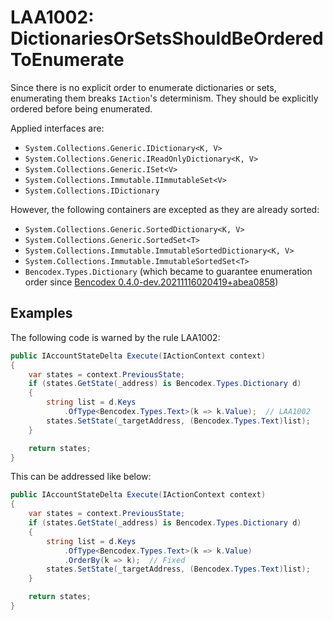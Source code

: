 <def>LAA1002</def>: DictionariesOrSetsShouldBeOrderedToEnumerate
================================================================

Since there is no explicit order to enumerate dictionaries or sets,
enumerating them breaks `IAction`'s determinism.  They should be explicitly
ordered before being enumerated.

Applied interfaces are:

 -  `System.Collections.Generic.IDictionary<K, V>`
 -  `System.Collections.Generic.IReadOnlyDictionary<K, V>`
 -  `System.Collections.Generic.ISet<V>`
 -  `System.Collections.Immutable.IImmutableSet<V>`
 -  `System.Collections.IDictionary`

However, the following containers are excepted as they are already sorted:

 -  `System.Collections.Generic.SortedDictionary<K, V>`
 -  `System.Collections.Generic.SortedSet<T>`
 -  `System.Collections.Immutable.ImmutableSortedDictionary<K, V>`
 -  `System.Collections.Immutable.ImmutableSortedSet<T>`
 -  `Bencodex.Types.Dictionary` (which became to guarantee enumeration order
    since [Bencodex 0.4.0-dev.20211116020419+abea0858][Bencodex
    0.4.0-dev.20211116020419])

[Bencodex 0.4.0-dev.20211116020419]: https://www.nuget.org/packages/Bencodex/0.4.0-dev.20211116020419


Examples
--------

The following code is warned by the rule LAA1002:

~~~~ csharp
public IAccountStateDelta Execute(IActionContext context)
{
    var states = context.PreviousState;
    if (states.GetState(_address) is Bencodex.Types.Dictionary d)
    {
        string list = d.Keys
            .OfType<Bencodex.Types.Text>(k => k.Value);  // LAA1002
        states.SetState(_targetAddress, (Bencodex.Types.Text)list);
    }

    return states;
}
~~~~

This can be addressed like below:

~~~~ csharp
public IAccountStateDelta Execute(IActionContext context)
{
    var states = context.PreviousState;
    if (states.GetState(_address) is Bencodex.Types.Dictionary d)
    {
        string list = d.Keys
            .OfType<Bencodex.Types.Text>(k => k.Value)
            .OrderBy(k => k);  // Fixed
        states.SetState(_targetAddress, (Bencodex.Types.Text)list);
    }

    return states;
}
~~~~
